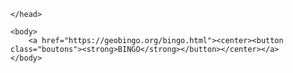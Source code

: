 <html>
    <head>
        <meta charset = "utf-8">
        <link href = "style.css" rel = "stylesheet">
<style>

a {
    text-align:center;
    text-decoration:none;
}

button {
    width:60%;
    height:300px;
    margin-top:20%;
    font-size:20px;
}


</style>

    </head>

    <body>
        <a href="https://geobingo.org/bingo.html"><center><button class="boutons"><strong>BINGO</strong></button></center></a>
    </body>

</html>
